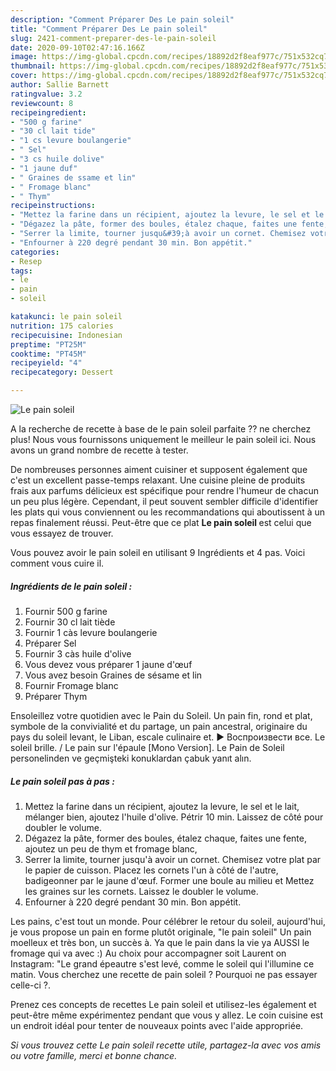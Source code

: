 ```yaml
---
description: "Comment Préparer Des Le pain soleil"
title: "Comment Préparer Des Le pain soleil"
slug: 2421-comment-preparer-des-le-pain-soleil
date: 2020-09-10T02:47:16.166Z
image: https://img-global.cpcdn.com/recipes/18892d2f8eaf977c/751x532cq70/le-pain-soleil-photo-principale-de-la-recette.jpg
thumbnail: https://img-global.cpcdn.com/recipes/18892d2f8eaf977c/751x532cq70/le-pain-soleil-photo-principale-de-la-recette.jpg
cover: https://img-global.cpcdn.com/recipes/18892d2f8eaf977c/751x532cq70/le-pain-soleil-photo-principale-de-la-recette.jpg
author: Sallie Barnett
ratingvalue: 3.2
reviewcount: 8
recipeingredient:
- "500 g farine"
- "30 cl lait tide"
- "1 cs levure boulangerie"
- " Sel"
- "3 cs huile dolive"
- "1 jaune duf"
- " Graines de ssame et lin"
- " Fromage blanc"
- " Thym"
recipeinstructions:
- "Mettez la farine dans un récipient, ajoutez la levure, le sel et le lait, mélanger bien, ajoutez l&#39;huile d&#39;olive. Pétrir 10 min. Laissez de côté pour doubler le volume."
- "Dégazez la pâte, former des boules, étalez chaque, faites une fente, ajoutez un peu de thym et fromage blanc,"
- "Serrer la limite, tourner jusqu&#39;à avoir un cornet. Chemisez votre plat par le papier de cuisson. Placez les cornets l&#39;un à côté de l&#39;autre, badigeonner par le jaune d&#39;œuf. Former une boule au milieu et Mettez les graines sur les cornets. Laissez le doubler le volume."
- "Enfourner à 220 degré pendant 30 min. Bon appétit."
categories:
- Resep
tags:
- le
- pain
- soleil

katakunci: le pain soleil 
nutrition: 175 calories
recipecuisine: Indonesian
preptime: "PT25M"
cooktime: "PT45M"
recipeyield: "4"
recipecategory: Dessert

---
```



![Le pain soleil](https://img-global.cpcdn.com/recipes/18892d2f8eaf977c/751x532cq70/le-pain-soleil-photo-principale-de-la-recette.jpg)

A la recherche de recette à base de le pain soleil parfaite ?? ne cherchez plus! Nous vous fournissons uniquement le meilleur le pain soleil ici. Nous avons un grand nombre de recette à tester.

De nombreuses personnes aiment cuisiner et supposent également que c'est un excellent passe-temps relaxant. Une cuisine pleine de produits frais aux parfums délicieux est spécifique pour rendre l'humeur de chacun un peu plus légère. Cependant, il peut souvent sembler difficile d'identifier les plats qui vous conviennent ou les recommandations qui aboutissent à un repas finalement réussi. Peut-être que ce plat <strong> Le pain soleil </strong> est celui que vous essayez de trouver.

<!--inarticleads1-->

Vous pouvez avoir le pain soleil en utilisant 9 Ingrédients et 4 pas. Voici comment vous cuire il.

##### Ingrédients de le pain soleil :

1. Fournir 500 g farine
1. Fournir 30 cl lait tiède
1. Fournir 1 càs levure boulangerie
1. Préparer  Sel
1. Fournir 3 càs huile d&#39;olive
1. Vous devez vous préparer 1 jaune d&#39;œuf
1. Vous avez besoin  Graines de sésame et lin
1. Fournir  Fromage blanc
1. Préparer  Thym


Ensoleillez votre quotidien avec le Pain du Soleil. Un pain fin, rond et plat, symbole de la convivialité et du partage, un pain ancestral, originaire du pays du soleil levant, le Liban, escale culinaire et. ► Воспроизвести все. Le soleil brille. / Le pain sur l&#39;épaule [Mono Version]. Le Pain de Soleil personelinden ve geçmişteki konuklardan çabuk yanıt alın. 

<!--inarticleads2-->

##### Le pain soleil pas à pas :

1. Mettez la farine dans un récipient, ajoutez la levure, le sel et le lait, mélanger bien, ajoutez l&#39;huile d&#39;olive. Pétrir 10 min. Laissez de côté pour doubler le volume.
1. Dégazez la pâte, former des boules, étalez chaque, faites une fente, ajoutez un peu de thym et fromage blanc,
1. Serrer la limite, tourner jusqu&#39;à avoir un cornet. Chemisez votre plat par le papier de cuisson. Placez les cornets l&#39;un à côté de l&#39;autre, badigeonner par le jaune d&#39;œuf. Former une boule au milieu et Mettez les graines sur les cornets. Laissez le doubler le volume.
1. Enfourner à 220 degré pendant 30 min. Bon appétit.


Les pains, c&#39;est tout un monde. Pour célébrer le retour du soleil, aujourd&#39;hui, je vous propose un pain en forme plutôt originale, &#34;le pain soleil&#34; Un pain moelleux et très bon, un succès à. Ya que le pain dans la vie ya AUSSI le fromage qui va avec :) Au choix pour accompagner soit Laurent on Instagram: &#34;Le grand épeautre s&#39;est levé, comme le soleil qui l&#39;illumine ce matin. Vous cherchez une recette de pain soleil ? Pourquoi ne pas essayer celle-ci ?. 

<!--inarticleads1-->

<p>
Prenez ces concepts de recettes Le pain soleil et utilisez-les également et peut-être même expérimentez pendant que vous y allez. Le coin cuisine est un endroit idéal pour tenter de nouveaux points avec l'aide appropriée.
</p>

<p>
<i>Si vous trouvez cette Le pain soleil recette utile, partagez-la avec vos amis ou votre famille, merci et bonne chance.</i>
</p>
